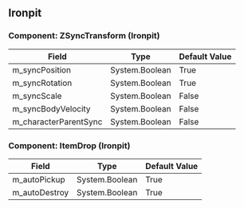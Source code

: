 ## Ironpit

### Component: ZSyncTransform (Ironpit)

|Field|Type|Default Value|
|---|---|---|
|m_syncPosition|System.Boolean|True|
|m_syncRotation|System.Boolean|True|
|m_syncScale|System.Boolean|False|
|m_syncBodyVelocity|System.Boolean|False|
|m_characterParentSync|System.Boolean|False|

### Component: ItemDrop (Ironpit)

|Field|Type|Default Value|
|---|---|---|
|m_autoPickup|System.Boolean|True|
|m_autoDestroy|System.Boolean|True|


